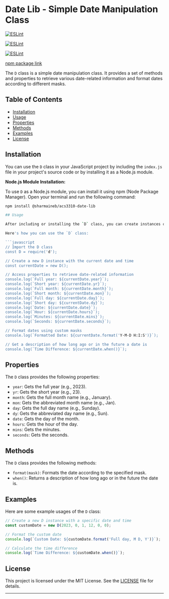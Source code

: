 # Date Lib - Simple Date Manipulation Class

[<img src="https://img.shields.io/badge/ESLint-Passed-brightgreen" alt="ESLint">](https://www.npmjs.com/package/@sharshar/date-lib)

[<img src="https://img.shields.io/badge/npm-v1.1.1-blue" alt="ESLint">](https://www.npmjs.com/package/@sharshar/date-lib)

[<img src="https://img.shields.io/badge/license-ISC-blue" alt="ESLint">](https://www.npmjs.com/package/@sharshar/date-lib)

[npm package link](https://www.npmjs.com/package/@sharshar/date-lib)

The `D` class is a simple date manipulation class. It provides a set of methods and properties to retrieve various date-related information and format dates according to different masks.

## Table of Contents

- [Installation](#installation)
- [Usage](#usage)
- [Properties](#properties)
- [Methods](#methods)
- [Examples](#examples)
- [License](#license)

## Installation

You can use the `D` class in your JavaScript project by including the `index.js` file in your project's source code or by installing it as a Node.js module.

**Node.js Module Installation:**

To use `D` as a Node.js module, you can install it using npm (Node Package Manager). Open your terminal and run the following command:

```bash
npm install @sharmaineb/acs3310-date-lib

## Usage

After including or installing the `D` class, you can create instances of it to work with dates and times.

Here's how you can use the `D` class:

```javascript
// Import the D class
const D = require('d');

// Create a new D instance with the current date and time
const currentDate = new D();

// Access properties to retrieve date-related information
console.log(`Full year: ${currentDate.year}`);
console.log(`Short year: ${currentDate.yr}`);
console.log(`Full month: ${currentDate.month}`);
console.log(`Short month: ${currentDate.mon}`);
console.log(`Full day: ${currentDate.day}`);
console.log(`Short day: ${currentDate.dy}`);
console.log(`Date: ${currentDate.date}`);
console.log(`Hour: ${currentDate.hours}`);
console.log(`Minutes: ${currentDate.mins}`);
console.log(`Seconds: ${currentDate.seconds}`);

// Format dates using custom masks
console.log(`Formatted Date: ${currentDate.format('Y-M-D H:I:S')}`);

// Get a description of how long ago or in the future a date is
console.log(`Time Difference: ${currentDate.when()}`);
```

## Properties

The `D` class provides the following properties:

- `year`: Gets the full year (e.g., 2023).
- `yr`: Gets the short year (e.g., 23).
- `month`: Gets the full month name (e.g., January).
- `mon`: Gets the abbreviated month name (e.g., Jan).
- `day`: Gets the full day name (e.g., Sunday).
- `dy`: Gets the abbreviated day name (e.g., Sun).
- `date`: Gets the day of the month.
- `hours`: Gets the hour of the day.
- `mins`: Gets the minutes.
- `seconds`: Gets the seconds.

## Methods

The `D` class provides the following methods:

- `format(mask)`: Formats the date according to the specified mask.
- `when()`: Returns a description of how long ago or in the future the date is.

## Examples

Here are some example usages of the `D` class:

```javascript
// Create a new D instance with a specific date and time
const customDate = new D(2023, 0, 1, 12, 0, 0);

// Format the custom date
console.log(`Custom Date: ${customDate.format('Full day, M D, Y')}`);

// Calculate the time difference
console.log(`Time Difference: ${customDate.when()}`);
```

## License

This project is licensed under the MIT License. See the [LICENSE](LICENSE) file for details.

---